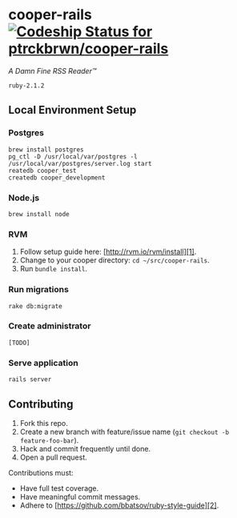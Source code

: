 cooper-rails[ ![Codeship Status for ptrckbrwn/cooper-rails](https://codeship.io/projects/94437320-e117-0131-eb89-628d6b4144ea/status)](https://codeship.io/projects/25190)
============

*A Damn Fine RSS Reader™*

`ruby-2.1.2`

Local Environment Setup
-----------------------

### Postgres

```
brew install postgres
pg_ctl -D /usr/local/var/postgres -l /usr/local/var/postgres/server.log start
reatedb cooper_test
createdb cooper_development
```

### Node.js

```
brew install node
```

### RVM

1. Follow setup guide here: [http://rvm.io/rvm/install][1].
2. Change to your cooper directory: `cd ~/src/cooper-rails`.
3. Run `bundle install`.

### Run migrations

```
rake db:migrate
```

### Create administrator

```
[TODO]
```

### Serve application

```
rails server
```

Contributing
------------

1. Fork this repo.
2. Create a new branch with feature/issue name (`git checkout -b feature-foo-bar`).
3. Hack and commit frequently until done.
4. Open a pull request.

Contributions must:
 - Have full test coverage.
 - Have meaningful commit messages.
 - Adhere to [https://github.com/bbatsov/ruby-style-guide][2].

[1]: http://rvm.io/rvm/install
[2]: https://github.com/bbatsov/ruby-style-guide
